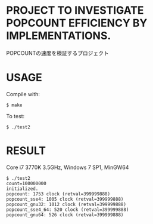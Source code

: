 # PROJECT TO INVESTIGATE POPCOUNT EFFICIENCY BY IMPLEMENTATIONS.

POPCOUNTの速度を検証するプロジェクト

# USAGE

Compile with:

    $ make

To test:

    $ ./test2

# RESULT

Core i7 3770K 3.5GHz, Windows 7 SP1, MinGW64

    $ ./test2
    count=100000000
    initialized.
    popcount: 1753 clock (retval=399999888)
    popcount_sse4: 1005 clock (retval=399999888)
    popcount_gnu32: 1012 clock (retval=399999888)
    popcount_sse4_64: 520 clock (retval=399999888)
    popcount_gnu64: 526 clock (retval=399999888)
